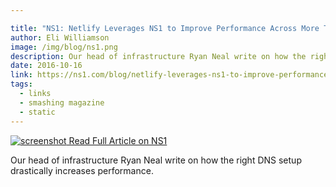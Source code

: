```yaml
---

title: "NS1: Netlify Leverages NS1 to Improve Performance Across More Than 60,000 Sites"
author: Eli Williamson
image: /img/blog/ns1.png
description: Our head of infrastructure Ryan Neal write on how the right DNS setup drastically increases performance.
date: 2016-10-16
link: https://ns1.com/blog/netlify-leverages-ns1-to-improve-performance-across-60-000-sites
tags:
  - links
  - smashing magazine
  - static
---
```


[![screenshot](/img/blog/ns1.png) Read Full Article on NS1](https://ns1.com/blog/netlify-leverages-ns1-to-improve-performance-across-60-000-sites)

Our head of infrastructure Ryan Neal write on how the right DNS setup drastically increases performance.